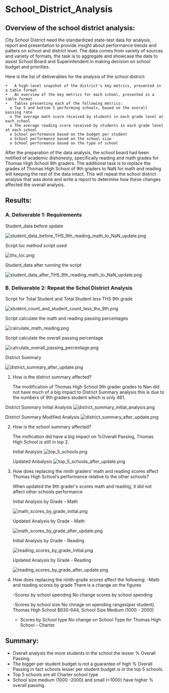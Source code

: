 # School_District_Analysis

## Overview of the school district analysis:

City School District need the standardized state-test data for analysis, report and presentation to provide insight about performance trends and patters on school and district level. The data comes from variety of sources and variety of formats, the task is to aggregate and showcase the data to assist School Board and Superintendent in making decision on school budget and priorities.   

  Here is the list of deliverables for the analysis of the school district: 
  
    •	A high-level snapshot of the district's key metrics, presented in a table format
    •	An overview of the key metrics for each school, presented in a table format
    •	Tables presenting each of the following metrics:
      o	Top 5 and bottom 5 performing schools, based on the overall passing rate
      o	The average math score received by students in each grade level at each school
      o	The average reading score received by students in each grade level at each school
      o	School performance based on the budget per student
      o	School performance based on the school size 
      o	School performance based on the type of school
    
After the preparation of the data analysis, the school board had been notified of academic dishonesty, specifically reading and math grades for Thomas High School 9th graders.  The additional task is to replace the grades of Thomas High School of 9th graders to NaN for math and reading will keeping the rest of the data intact. This will repeat the school district analysis that was done and write a report to determine how these changes affected the overall analysis.

## Results:

### A. Deliverable 1: Requirements

Student_data before update

![student_data_before_THS_9th_reading_math_to_NaN_update.png](https://github.com/OPahunang/School_District_Analysis/blob/main/Resources/student_data_before_THS_9th_reading_math_to_NaN_update.png)

Script loc method script used

![ths_loc.png](https://github.com/OPahunang/School_District_Analysis/blob/main/Resources/ths_loc.png)

Student_data after running the script

![student_data_after_THS_9th_reading_math_to_NaN_update.png](https://github.com/OPahunang/School_District_Analysis/blob/main/Resources/student_data_after_THS_9th_reading_math_to_NaN_update.png)

### B. Deliverable 2: Repeat the Schol District Analysis


Script for Total Student and Total Student less THS 9th grade 

![student_count_and_student_count_less_ths_9th.png](https://github.com/OPahunang/School_District_Analysis/blob/main/Resources/student_count_and_student_count_less_ths_9th.png)


Script calculate the math and reading passing percentages

![calculate_math_reading.png](https://github.com/OPahunang/School_District_Analysis/blob/main/Resources/calculate_math_reading.png)


Script calculate the overall passing percentage

![calculate_overall_passing_percentage.png](https://github.com/OPahunang/School_District_Analysis/blob/main/Resources/calculate_overall_passing_percentage.png)


District Summary

![district_summary_after_update.png](https://github.com/OPahunang/School_District_Analysis/blob/main/Resources/district_summary_after_update.png)




1) How is the district summary affected?
   
   The modification of Thomas High School 9th grader grades to Nan did not have much of a big impact to District Summary analysis this is due to the numbers of 9th graders student which is only 461.
 
 District Summary Initial Analysis
 ![district_summary_initial_analysis.png](https://github.com/OPahunang/School_District_Analysis/blob/main/Resources/district_summary_initial_analysis.png)
 
 District Summary Modified Analysis
 ![district_summary_after_update.png](https://github.com/OPahunang/School_District_Analysis/blob/main/Resources/district_summary_after_update.png)

2) How is the school summary affected?

   The mofication did have a big impact on %Overall Passing, Thomas High School is still in top 2. 
   
   Initial Analysis
   ![top_5_schools.png](https://github.com/OPahunang/School_District_Analysis/blob/main/Resources/top_5_schools.png)
   
   Updated Anbalysis
   ![top_5_schools_after_update.png](https://github.com/OPahunang/School_District_Analysis/blob/main/Resources/top_5_schools_after_update.png)
   
3) How does replacing the ninth graders’ math and reading scores affect Thomas High School’s performance relative to the other schools?

   When updated the 9th grader's scores math and reading, it did not affect other schools performance
   
   Initial Analysis by Grade - Math
   
   ![math_scores_by_grade_initial.png](https://github.com/OPahunang/School_District_Analysis/blob/main/Resources/math_scores_by_grade_initial.png)
   
   Updated Analysis by Grade - Math
   
   ![math_scores_by_grade_after_update.png](https://github.com/OPahunang/School_District_Analysis/blob/main/Resources/math_scores_by_grade_after_update.png)
   
   Initial Analysis by Grade - Reading 
   
   ![reading_scores_by_grade_initial.png](https://github.com/OPahunang/School_District_Analysis/blob/main/Resources/reading_scores_by_grade_initial.png)
   
   Updated Analysis by Grade - Reading
   
   ![reading_scores_by_grade_after_update.png](https://github.com/OPahunang/School_District_Analysis/blob/main/Resources/reading_scores_by_grade_after_update.png)
   
 4) How does replacing the ninth-grade scores affect the following:
    -Math and reading scores by grade
     There is a change on the figures
    
    -Scores by school spending 
     No change scores by school spending
     
    -Scores by school size
     No chnage on spending ranges(per student). Thomas High School $630-644, School Size Medium (1000 - 2000)
     
    - Scores by School type 
     No change on School Type for Thomas High School - Charter 
     
   
## Summary:

  - Overall analysis the more students in the school the lesser % Overall Passing. 
  - The bigger per student budget is not a guarantee of high % Overall Passing in fact schools lesser per student budget is in the top 5 schools. 
  - Top 5 schools are all Charter school type
  - School size medium (1000 -2000) and small (<1000) have higher % overall passing.
